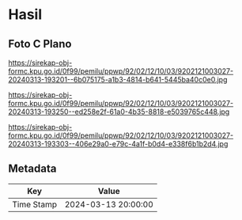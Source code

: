 # Hasil

## Foto C Plano

https://sirekap-obj-formc.kpu.go.id/0f99/pemilu/ppwp/92/02/12/10/03/9202121003027-20240313-193201--6b075175-a1b3-4814-b641-5445ba40c0e0.jpg

https://sirekap-obj-formc.kpu.go.id/0f99/pemilu/ppwp/92/02/12/10/03/9202121003027-20240313-193250--ed258e2f-61a0-4b35-8818-e5039765c448.jpg

https://sirekap-obj-formc.kpu.go.id/0f99/pemilu/ppwp/92/02/12/10/03/9202121003027-20240313-193303--406e29a0-e79c-4a1f-b0d4-e338f6b1b2d4.jpg


## Metadata

| Key        | Value               |
| ---------- | ------------------- |
| Time Stamp | 2024-03-13 20:00:00 |



